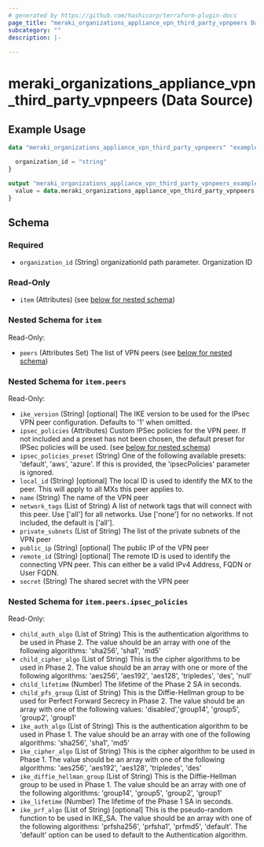 ```yaml
---
# generated by https://github.com/hashicorp/terraform-plugin-docs
page_title: "meraki_organizations_appliance_vpn_third_party_vpnpeers Data Source - terraform-provider-meraki"
subcategory: ""
description: |-
  
---
```


# meraki_organizations_appliance_vpn_third_party_vpnpeers (Data Source)



## Example Usage

```terraform
data "meraki_organizations_appliance_vpn_third_party_vpnpeers" "example" {

  organization_id = "string"
}

output "meraki_organizations_appliance_vpn_third_party_vpnpeers_example" {
  value = data.meraki_organizations_appliance_vpn_third_party_vpnpeers.example.item
}
```

<!-- schema generated by tfplugindocs -->
## Schema

### Required

- `organization_id` (String) organizationId path parameter. Organization ID

### Read-Only

- `item` (Attributes) (see [below for nested schema](#nestedatt--item))

<a id="nestedatt--item"></a>
### Nested Schema for `item`

Read-Only:

- `peers` (Attributes Set) The list of VPN peers (see [below for nested schema](#nestedatt--item--peers))

<a id="nestedatt--item--peers"></a>
### Nested Schema for `item.peers`

Read-Only:

- `ike_version` (String) [optional] The IKE version to be used for the IPsec VPN peer configuration. Defaults to '1' when omitted.
- `ipsec_policies` (Attributes) Custom IPSec policies for the VPN peer. If not included and a preset has not been chosen, the default preset for IPSec policies will be used. (see [below for nested schema](#nestedatt--item--peers--ipsec_policies))
- `ipsec_policies_preset` (String) One of the following available presets: 'default', 'aws', 'azure'. If this is provided, the 'ipsecPolicies' parameter is ignored.
- `local_id` (String) [optional] The local ID is used to identify the MX to the peer. This will apply to all MXs this peer applies to.
- `name` (String) The name of the VPN peer
- `network_tags` (List of String) A list of network tags that will connect with this peer. Use ['all'] for all networks. Use ['none'] for no networks. If not included, the default is ['all'].
- `private_subnets` (List of String) The list of the private subnets of the VPN peer
- `public_ip` (String) [optional] The public IP of the VPN peer
- `remote_id` (String) [optional] The remote ID is used to identify the connecting VPN peer. This can either be a valid IPv4 Address, FQDN or User FQDN.
- `secret` (String) The shared secret with the VPN peer

<a id="nestedatt--item--peers--ipsec_policies"></a>
### Nested Schema for `item.peers.ipsec_policies`

Read-Only:

- `child_auth_algo` (List of String) This is the authentication algorithms to be used in Phase 2. The value should be an array with one of the following algorithms: 'sha256', 'sha1', 'md5'
- `child_cipher_algo` (List of String) This is the cipher algorithms to be used in Phase 2. The value should be an array with one or more of the following algorithms: 'aes256', 'aes192', 'aes128', 'tripledes', 'des', 'null'
- `child_lifetime` (Number) The lifetime of the Phase 2 SA in seconds.
- `child_pfs_group` (List of String) This is the Diffie-Hellman group to be used for Perfect Forward Secrecy in Phase 2. The value should be an array with one of the following values: 'disabled','group14', 'group5', 'group2', 'group1'
- `ike_auth_algo` (List of String) This is the authentication algorithm to be used in Phase 1. The value should be an array with one of the following algorithms: 'sha256', 'sha1', 'md5'
- `ike_cipher_algo` (List of String) This is the cipher algorithm to be used in Phase 1. The value should be an array with one of the following algorithms: 'aes256', 'aes192', 'aes128', 'tripledes', 'des'
- `ike_diffie_hellman_group` (List of String) This is the Diffie-Hellman group to be used in Phase 1. The value should be an array with one of the following algorithms: 'group14', 'group5', 'group2', 'group1'
- `ike_lifetime` (Number) The lifetime of the Phase 1 SA in seconds.
- `ike_prf_algo` (List of String) [optional] This is the pseudo-random function to be used in IKE_SA. The value should be an array with one of the following algorithms: 'prfsha256', 'prfsha1', 'prfmd5', 'default'. The 'default' option can be used to default to the Authentication algorithm.
